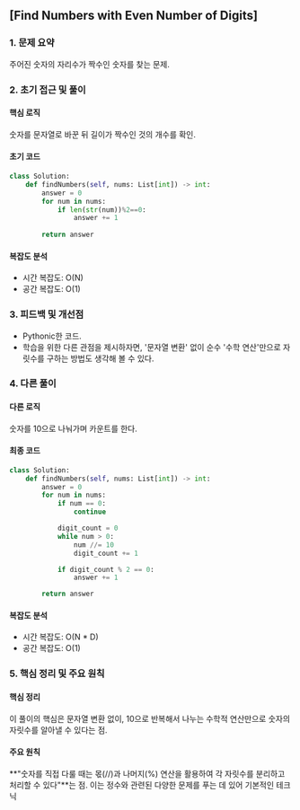 ## [Find Numbers with Even Number of Digits]

### 1. 문제 요약
주어진 숫자의 자리수가 짝수인 숫자를 찾는 문제.

### 2. 초기 접근 및 풀이

#### 핵심 로직
숫자를 문자열로 바꾼 뒤 길이가 짝수인 것의 개수를 확인.

#### 초기 코드
```python
class Solution:
    def findNumbers(self, nums: List[int]) -> int:
        answer = 0
        for num in nums:
            if len(str(num))%2==0:
                answer += 1
                
        return answer
```

#### 복잡도 분석

- 시간 복잡도: O(N)
- 공간 복잡도: O(1)

### 3. 피드백 및 개선점
- Pythonic한 코드.
- 학습을 위한 다른 관점을 제시하자면, '문자열 변환' 없이 순수 '수학 연산'만으로 자릿수를 구하는 방법도 생각해 볼 수 있다.

### 4. 다른 풀이

#### 다른 로직
숫자를 10으로 나눠가며 카운트를 한다.

#### 최종 코드

```python
class Solution:
    def findNumbers(self, nums: List[int]) -> int:
        answer = 0
        for num in nums:
            if num == 0:
                continue

            digit_count = 0
            while num > 0:
                num //= 10
                digit_count += 1

            if digit_count % 2 == 0:
                answer += 1

        return answer
```

#### 복잡도 분석

- 시간 복잡도: O(N * D)
- 공간 복잡도: O(1)

### 5. 핵심 정리 및 주요 원칙

#### 핵심 정리
이 풀이의 핵심은 문자열 변환 없이, 10으로 반복해서 나누는 수학적 연산만으로 숫자의 자릿수를 알아낼 수 있다는 점.

#### 주요 원칙
 **"숫자를 직접 다룰 때는 몫(//)과 나머지(%) 연산을 활용하여 각 자릿수를 분리하고 처리할 수 있다"**는 점. 이는 정수와 관련된 다양한 문제를 푸는 데 있어 기본적인 테크닉